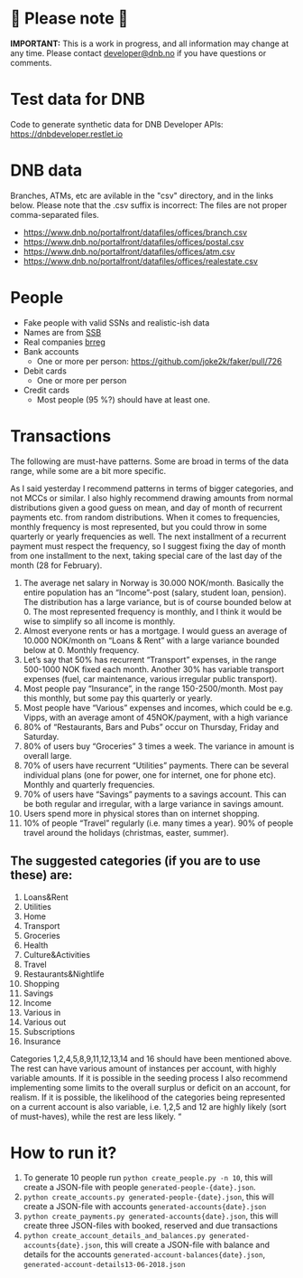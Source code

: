 # 🥁 Please note 🥁

**IMPORTANT:** This is a work in progress, and all information may change at any time. Please contact developer@dnb.no if you have questions or comments.

# Test data for DNB

Code to generate synthetic data for DNB Developer APIs: https://dnbdeveloper.restlet.io

# DNB data

Branches, ATMs, etc are avilable in the "csv" directory, and in the links below. Please note that the .csv suffix is incorrect: The files are not proper comma-separated files.

* https://www.dnb.no/portalfront/datafiles/offices/branch.csv
* https://www.dnb.no/portalfront/datafiles/offices/postal.csv
* https://www.dnb.no/portalfront/datafiles/offices/atm.csv
* https://www.dnb.no/portalfront/datafiles/offices/realestate.csv

# People

- Fake people with valid SSNs and realistic-ish data
- Names are from [SSB](https://ssb.no)
- Real companies [brreg](https://brreg.no)
- Bank accounts
    - One or more per person: https://github.com/joke2k/faker/pull/726
- Debit cards
    - One or more per person
- Credit cards
    - Most people (95 %?) should have at least one.

# Transactions

The following are must-have patterns. Some are broad in terms of the data range, while some are a bit more specific.

As I said yesterday I recommend patterns in terms of bigger categories, and not MCCs or similar. I also highly recommend drawing amounts from normal distributions given a good guess on mean, and day of month of recurrent payments etc. from random distributions. When it comes to frequencies, monthly frequency is most represented, but you could throw in some quarterly or yearly frequencies as well. The next installment of a recurrent payment must respect the frequency, so I suggest fixing the day of month from one installment to the next, taking special care of the last day of the month (28 for February).


1. The average net salary in Norway is 30.000 NOK/month. Basically the entire population has an “Income”-post (salary, student loan, pension). The distribution has a large variance, but is of course bounded below at 0. The most represented frequency is monthly, and I think it would be wise to simplify so all income is monthly.
1. Almost everyone rents or has a mortgage. I would guess an average of 10.000 NOK/month on “Loans & Rent” with a large variance bounded below at 0. Monthly frequency.
1. Let’s say that 50% has recurrent “Transport” expenses, in the range 500-1000 NOK fixed each month. Another 30% has variable transport expenses (fuel, car maintenance, various irregular public transport).
1. Most people pay “Insurance”, in the range 150-2500/month. Most pay this monthly, but some pay this quarterly or yearly.
1. Most people have “Various” expenses and incomes, which could be e.g. Vipps, with an average amont of 45NOK/payment, with a high variance
1. 80% of “Restaurants, Bars and Pubs” occur on Thursday, Friday and Saturday.
1. 80% of users buy “Groceries” 3 times a week. The variance in amount is overall large.
1. 70% of users have recurrent “Utilities” payments. There can be several individual plans (one for power, one for internet, one for phone etc). Monthly and quarterly frequencies.
1. 70% of users have “Savings” payments to a savings account. This can be both regular and irregular, with a large variance in savings amount.
1. Users spend more in physical stores than on internet shopping.
1. 10% of people “Travel” regularly (i.e. many times a year). 90% of people travel around the holidays (christmas, easter, summer).

## The suggested categories (if you are to use these) are:

1. Loans&Rent
2. Utilities
3. Home
4. Transport
5. Groceries
6. Health
7. Culture&Activities
8. Travel
9. Restaurants&Nightlife
10. Shopping
11. Savings
12. Income
13. Various in
14. Various out
15. Subscriptions
16. Insurance

Categories 1,2,4,5,8,9,11,12,13,14 and 16 should have been mentioned above. The rest can have various amount of instances per account, with highly variable amounts. If it is possible in the seeding process I also recommend implementing some limits to the overall surplus or deficit on an account, for realism. If it is possible, the likelihood of the categories being represented on a current account is also variable, i.e. 1,2,5 and 12 are highly likely (sort of must-haves), while the rest are less likely. “

# How to run it?
1. To generate 10 people run `python create_people.py -n 10`, this will create a JSON-file with people `generated-people-{date}.json`.
2. `python create_accounts.py generated-people-{date}.json`, this will create a JSON-file with accounts `generated-accounts{date}.json`
3. `python create_payments.py generated-accounts{date}.json`, this will create three JSON-files with booked, reserved and due transactions
4. `python create_account_details_and_balances.py generated-accounts{date}.json`, this will create a JSON-file with balance and details for the accounts `generated-account-balances{date}.json`, `generated-account-details13-06-2018.json`

